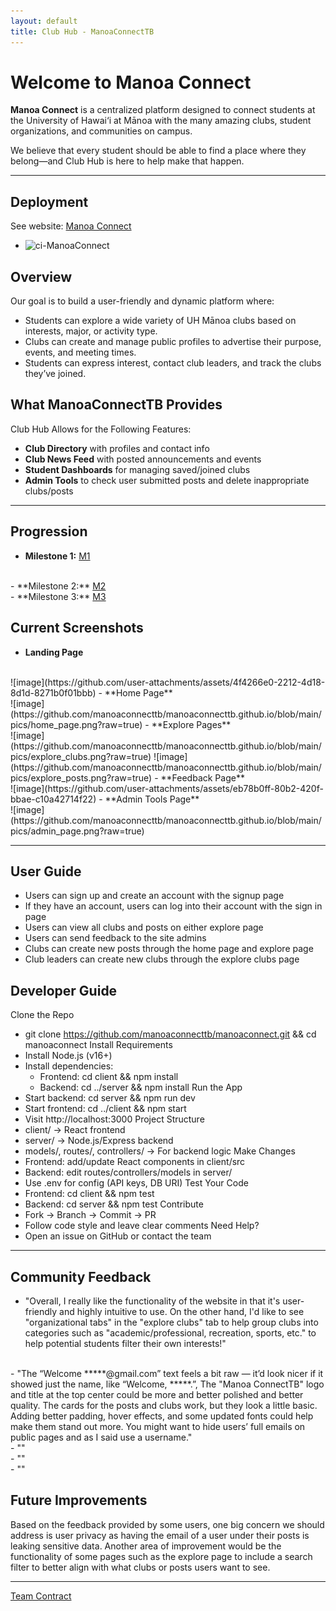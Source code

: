 ```yaml
---
layout: default
title: Club Hub - ManoaConnectTB
---
```


# Welcome to Manoa Connect

**Manoa Connect** is a centralized platform designed to connect students at the University of Hawai‘i at Mānoa with the many amazing clubs, student organizations, and communities on campus.

We believe that every student should be able to find a place where they belong—and Club Hub is here to help make that happen.

---

## Deployment

See website: <a href="https://manoa-connect.vercel.app/">Manoa Connect</a>
- ![ci-ManoaConnect](https://github.com/manoaconnecttb/ManoaConnect//workflows/ci-ManoaConnect/badge.svg)

## Overview

Our goal is to build a user-friendly and dynamic platform where:
- Students can explore a wide variety of UH Mānoa clubs based on interests, major, or activity type.
- Clubs can create and manage public profiles to advertise their purpose, events, and meeting times.
- Students can express interest, contact club leaders, and track the clubs they’ve joined.

## What ManoaConnectTB Provides

Club Hub Allows for the Following Features:
- **Club Directory** with profiles and contact info
- **Club News Feed** with posted announcements and events
- **Student Dashboards** for managing saved/joined clubs
- **Admin Tools** to check user submitted posts and delete inappropriate clubs/posts

---

## Progression
- **Milestone 1:** <a href="https://github.com/orgs/manoaconnecttb/projects/1">M1</a>
<br>
- **Milestone 2:** <a href="https://github.com/orgs/manoaconnecttb/projects/4/views/1">M2</a>
<br>
- **Milestone 3:** <a href="https://github.com/orgs/manoaconnecttb/projects/9/views/1">M3</a>

## Current Screenshots
- **Landing Page**
<br>
![image](https://github.com/user-attachments/assets/4f4266e0-2212-4d18-8d1d-8271b0f01bbb)
- **Home Page**
<br>
![image](https://github.com/manoaconnecttb/manoaconnecttb.github.io/blob/main/pics/home_page.png?raw=true)
- **Explore Pages**
<br>
![image](https://github.com/manoaconnecttb/manoaconnecttb.github.io/blob/main/pics/explore_clubs.png?raw=true)
![image](https://github.com/manoaconnecttb/manoaconnecttb.github.io/blob/main/pics/explore_posts.png?raw=true)
- **Feedback Page**
<br>
![image](https://github.com/user-attachments/assets/eb78b0ff-80b2-420f-bbae-c10a42714f22)
- **Admin Tools Page**
<br>
![image](https://github.com/manoaconnecttb/manoaconnecttb.github.io/blob/main/pics/admin_page.png?raw=true)

---

## User Guide
- Users can sign up and create an account with the signup page
- If they have an account, users can log into their account with the sign in page
- Users can view all clubs and posts on either explore page
- Users can send feedback to the site admins
- Clubs can create new posts through the home page and explore page
- Club leaders can create new clubs through the explore clubs page


## Developer Guide
Clone the Repo
- git clone https://github.com/manoaconnecttb/manoaconnect.git && cd manoaconnect
Install Requirements
- Install Node.js (v16+)
- Install dependencies:
    - Frontend: cd client && npm install
    - Backend: cd ../server && npm install
Run the App
- Start backend: cd server && npm run dev
- Start frontend: cd ../client && npm start
- Visit http://localhost:3000
Project Structure
- client/ → React frontend
- server/ → Node.js/Express backend
- models/, routes/, controllers/ → For backend logic
Make Changes
- Frontend: add/update React components in client/src
- Backend: edit routes/controllers/models in server/
- Use .env for config (API keys, DB URI)
Test Your Code
- Frontend: cd client && npm test
- Backend: cd server && npm test
Contribute
- Fork → Branch → Commit → PR
- Follow code style and leave clear comments
Need Help?
- Open an issue on GitHub or contact the team

---

## Community Feedback

- "Overall, I really like the functionality of the website in that it's user-friendly and highly intuitive to use. On the other hand, I'd like to see "organizational tabs" in the "explore clubs" tab to help group clubs into categories such as "academic/professional, recreation, sports, etc." to help potential students filter their own interests!"
<br>
- "The “Welcome *****@gmail.com” text feels a bit raw — it’d look nicer if it showed just the name, like “Welcome, *****.”, The "Manoa ConnectTB" logo and title at the top center could be more and better polished and better quality. The cards for the posts and clubs work, but they look a little basic. Adding better padding, hover effects, and some updated fonts could help make them stand out more. You might want to hide users’ full emails on public pages and as I said use a username."
<br>
- ""
<br>
- ""
<br>
- ""
<br>

## Future Improvements
Based on the feedback provided by some users, one big concern we should address is user privacy as having the email of a user under their posts is leaking sensitive data. Another area of improvement would be the functionality of some pages such as the explore page to include a search filter to better align with what clubs or posts users want to see.

---

[Team Contract](https://docs.google.com/document/d/19ISbg1g8jTFm1V74StpGrG74BBHWuKIC-xssoQD9noM/edit?usp=sharing)


